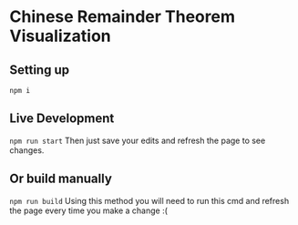 # Chinese Remainder Theorem Visualization

## Setting up
```npm i```
## Live Development
```npm run start```
Then just save your edits and refresh the page to see changes.
## Or build manually
```npm run build```
Using this method you will need to run this cmd and refresh the page every time you make a change :(